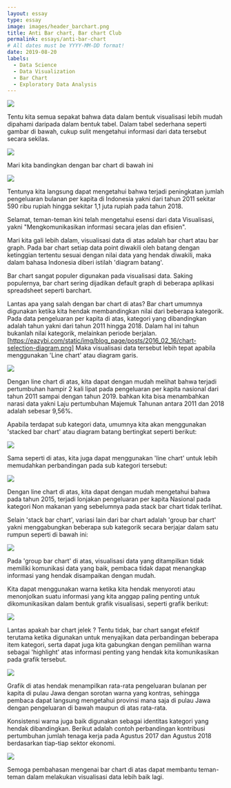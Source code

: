 ```yaml
---
layout: essay
type: essay
image: images/header_barchart.png
title: Anti Bar chart, Bar chart Club
permalink: essays/anti-bar-chart
# All dates must be YYYY-MM-DD format!
date: 2019-08-20
labels:
  - Data Science
  - Data Visualization
  - Bar Chart
  - Exploratory Data Analysis
---
```


<img class="ui image" src="../images/Medium/barchart/1_Judul_mario_chart.png">

Tentu kita semua sepakat bahwa data dalam bentuk visualisasi lebih mudah dipahami daripada dalam bentuk tabel. Dalam tabel sederhana seperti gambar di bawah, cukup sulit mengetahui informasi dari data tersebut secara sekilas.

<img class="ui image" src="../images/Medium/barchart/2_simple table.png">

Mari kita bandingkan dengan bar chart di bawah ini

<img class="ui image" src="../images/Medium/barchart/Figure_1.png">

Tentunya kita langsung dapat mengetahui bahwa terjadi peningkatan jumlah pengeluaran bulanan per kapita di Indonesia yakni dari tahun 2011 sekitar 590 ribu rupiah hingga sekitar 1,1 juta rupiah pada tahun 2018.

Selamat, teman-teman kini telah mengetahui esensi dari data Visualisasi, yakni "Mengkomunikasikan informasi secara jelas dan efisien". 

Mari kita gali lebih dalam, visualisasi data di atas adalah bar chart atau bar graph. Pada bar chart setiap data point diwakili oleh batang dengan ketinggian tertentu sesuai dengan nilai data yang hendak diwakili, maka dalam bahasa Indonesia diberi istilah 'diagram batang'.

Bar chart sangat populer digunakan pada visualisasi data. Saking populernya, bar chart sering dijadikan default graph di beberapa aplikasi spreadsheet seperti barchart.

Lantas apa yang salah dengan bar chart di atas?
Bar chart umumnya digunakan ketika kita hendak membandingkan nilai dari beberapa kategorik. Pada data pengeluaran per kapita di atas, kategori yang dibandingkan adalah tahun yakni dari tahun 2011 hingga 2018. Dalam hal ini tahun bukanlah nilai kategorik, melainkan periode berjalan. [https://eazybi.com/static/img/blog_page/posts/2016_02_16/chart-selection-diagram.png] 
Maka visualisasi data tersebut lebih tepat apabila menggunakan 'Line chart' atau diagram garis.

<img class="ui image" src="../images/Medium/barchart/Figure_1_modif.png">

Dengan line chart di atas, kita dapat dengan mudah melihat bahwa terjadi pertumbuhan hampir 2 kali lipat pada pengeluaran per kapita nasional dari tahun 2011 sampai dengan tahun 2019. bahkan kita bisa menambahkan narasi data yakni Laju pertumbuhan Majemuk Tahunan antara 2011 dan 2018 adalah sebesar 9,56%.

Apabila terdapat sub kategori data, umumnya kita akan menggunakan 'stacked bar chart' atau diagram batang bertingkat seperti berikut:

<img class="ui image" src="../images/Medium/barchart/Figure_2.png">

Sama seperti di atas, kita juga dapat menggunakan 'line chart' untuk lebih memudahkan perbandingan pada sub kategori tersebut:

<img class="ui image" src="../images/Medium/barchart/Figure_2_modif.png">

Dengan line chart di atas, kita dapat dengan mudah mengetahui bahwa pada tahun 2015, terjadi lonjakan pengeluaran per kapita Nasional pada kategori Non makanan yang sebelumnya pada stack bar chart tidak terlihat.

Selain 'stack bar chart', variasi lain dari bar chart adalah 'group bar chart' yakni menggabungkan beberapa sub kategorik secara berjajar dalam satu rumpun seperti di bawah ini:

<img class="ui image" src="../images/Medium/barchart/Figure_3.png">

Pada 'group bar chart' di atas, visualisasi data yang ditampilkan tidak memiliki komunikasi data yang baik, pembaca tidak dapat menangkap informasi yang hendak disampaikan dengan mudah.

Kita dapat menggunakan warna ketika kita hendak menyoroti atau menonjolkan suatu informasi yang kita anggap paling penting untuk dikomunikasikan dalam bentuk grafik visualisasi, seperti grafik berikut: 

<img class="ui image" src="../images/Medium/barchart/Figure_3_modif.png">

Lantas apakah bar chart jelek ? Tentu tidak, bar chart sangat efektif terutama ketika digunakan untuk menyajikan data perbandingan beberapa item kategori, serta dapat juga kita gabungkan dengan pemilihan warna sebagai 'highlight' atas informasi penting yang hendak kita komunikasikan pada grafik tersebut.

<img class="ui image" src="../images/Medium/barchart/Figure_4.png">

Grafik di atas hendak menampilkan rata-rata pengeluaran bulanan per kapita di pulau Jawa dengan sorotan warna yang kontras, sehingga pembaca dapat langsung mengetahui provinsi mana saja di pulau Jawa dengan pengeluaran di bawah maupun di atas rata-rata.

Konsistensi warna juga baik digunakan sebagai identitas kategori yang hendak dibandingkan. Berikut  adalah contoh perbandingan kontribusi pertumbuhan jumlah tenaga kerja pada Agustus 2017 dan Agustus 2018 berdasarkan tiap-tiap sektor ekonomi.

<img class="ui image" src="../images/Medium/barchart/Figure_6.png">

Semoga pembahasan mengenai bar chart di atas dapat membantu teman-teman dalam melakukan visualisasi data lebih baik lagi.